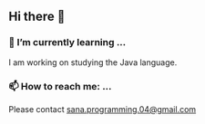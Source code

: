 ## Hi there 👋

### 🌱 I’m currently learning ...
I am working on studying the Java language.
### 📫 How to reach me: ...
Please contact sana.programming.04@gmail.com
